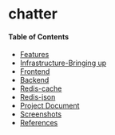 # chatter

#### Table of Contents

<!-- vim-markdown-toc GFM -->

* [Features](#features)
* [Infrastructure-Bringing up](#infrastrucure)
* [Frontend](#frontend)
* [Backend](#backend)
* [Redis-cache](#redis)
* [Redis-json](#redis)
* [Project Document](#documentation)
* [Screenshots](#documentation/screenshots)
* [References](#documentation/references)

<!-- vim-markdown-toc -->
